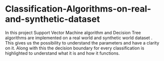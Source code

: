 # Classification-Algorithms-on-real-and-synthetic-dataset
In this project Support Vector Machine algorithm and Decision Tree algorithms are implemented on a real world and synthetic world dataset . This gives us the possibility to understand the parameters and have a clarity on it. Along with this the decision boundary for every classification is highlighted to understand what it is and how it functions.

